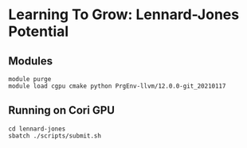 # Learning To Grow: Lennard-Jones Potential

## Modules

```console
module purge 
module load cgpu cmake python PrgEnv-llvm/12.0.0-git_20210117
```

## Running on Cori GPU

```
cd lennard-jones
sbatch ./scripts/submit.sh
```

